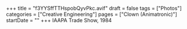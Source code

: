 +++
title = "f3YYSffTTHspobQyvPkc.avif"
draft = false
tags = ["Photos"]
categories = ["Creative Engineering"]
pages = ["Clown (Animatronic)"]
startDate = ""
+++
IAAPA Trade Show, 1984

